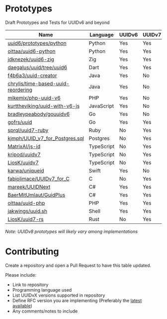# Prototypes
Draft Prototypes and Tests for UUIDv6 and beyond

| Name                                                                                        | Language   | UUIDv6 | UUIDv7 | UUIDv8 | RFC/Draft                                                                   |
|---------------------------------------------------------------------------------------------|------------|--------|--------|--------|-----------------------------------------------------------------------------|
| [uuid6/prototypes/python](https://github.com/uuid6/prototypes/tree/main/python)             | Python     | Yes    | Yes    | Yes    | [02](https://tools.ietf.org/html/draft-peabody-dispatch-new-uuid-format-02) |
| [oittaa/uuid6-python](https://github.com/oittaa/uuid6-python)             | Python     | Yes    | Yes    | No    | [03](https://tools.ietf.org/html/draft-peabody-dispatch-new-uuid-format-03) |
| [jdknezek/uuid6-zig](https://github.com/jdknezek/uuid6-zig)                                 | Zig        | Yes    | Yes    | No     | [03](https://tools.ietf.org/html/draft-peabody-dispatch-new-uuid-format-03) |
| [daegalus/uuid/tree/uuid6](https://github.com/Daegalus/dart-uuid/tree/uuidv6)               | Dart       | Yes    | Yes    | No     | [01](https://tools.ietf.org/html/draft-peabody-dispatch-new-uuid-format-01) |
| [f4b6a3/uuid-creator](https://github.com/f4b6a3/uuid-creator)                               | Java       | Yes    | No     | No     | [01](https://tools.ietf.org/html/draft-peabody-dispatch-new-uuid-format-01) |
| [chrylis/time-based-uuid-reordering](https://github.com/chrylis/time-based-uuid-reordering) | Java       | Yes    | No     | No     | [01](https://tools.ietf.org/html/draft-peabody-dispatch-new-uuid-format-01) |
| [mikemix/php-uuid-v6](https://github.com/mikemix/php-uuid-v6)                               | PHP        | Yes    | No     | No     | [0x](http://gh.peabody.io/uuidv6/)                                          |
| [kurttheviking/uuid-with-v6-js](https://github.com/kurttheviking/uuid-with-v6-js)           | JavaScript | Yes    | No     | No     | [0x](http://gh.peabody.io/uuidv6/)                                          |
| [bradleypeabody/gouuidv6](https://github.com/bradleypeabody/gouuidv6)                       | Go         | Yes    | No     | No     | [0x](http://gh.peabody.io/uuidv6/)                                          |
| [gofrs/uuid](https://github.com/gofrs/uuid)                                                 | Go         | Yes    | Yes    | No     | [0x](http://gh.peabody.io/uuidv6/)                                          |
| [sprql/uuid7-ruby](https://github.com/sprql/uuid7-ruby)                                     | Ruby       | No     | Yes    | No     | [01](https://tools.ietf.org/html/draft-peabody-dispatch-new-uuid-format-01) |
| [kjmph/UUID_v7_for_Postgres.sql](https://gist.github.com/kjmph/5bd772b2c2df145aa645b837da7eca74) | Postgres       | No     | Yes    | No     | [01](https://tools.ietf.org/html/draft-peabody-dispatch-new-uuid-format-01) |
| [MatrixAI/js-id](https://github.com/MatrixAI/js-id)                                         | TypeScript | No     | Yes    | No     | [01](https://tools.ietf.org/html/draft-peabody-dispatch-new-uuid-format-01)                                            |
| [kripod/uuidv7](https://github.com/kripod/uuidv7)                                           | TypeScript | No     | Yes    | No     | [03](https://tools.ietf.org/html/draft-peabody-dispatch-new-uuid-format-03) |
| [LiosK/uuidv7](https://github.com/LiosK/uuidv7)                                             | TypeScript | No     | Yes    | No     | [03](https://tools.ietf.org/html/draft-peabody-dispatch-new-uuid-format-03) |
| [karwa/uniqueid](https://github.com/karwa/uniqueid)                                         | Swift      | Yes    | No     | No     | [02](https://tools.ietf.org/html/draft-peabody-dispatch-new-uuid-format-02) |
| [fabiolimace/UUIDv7_for_C](https://gist.github.com/fabiolimace/9873fe7bbcb1e6dc40638a4f98676d72) | C          | No    | Yes    | No     | [03](https://tools.ietf.org/html/draft-peabody-dispatch-new-uuid-format-03) |
| [mareek/UUIDNext](https://github.com/mareek/UUIDNext)                                       | C#         | Yes    | Yes    | No     | [03](https://tools.ietf.org/html/draft-peabody-dispatch-new-uuid-format-03) |
| [BaerMitUmlaut/GuidPlus](https://github.com/BaerMitUmlaut/GuidPlus)                         | C#         | Yes    | Yes    | Yes    | [02](https://tools.ietf.org/html/draft-peabody-dispatch-new-uuid-format-02) |
| [oittaa/uuid-php](https://github.com/oittaa/uuid-php)                                       | PHP      | Yes    | Yes     | No     | [03](https://tools.ietf.org/html/draft-peabody-dispatch-new-uuid-format-03) |
| [jakwings/uuid.sh](https://github.com/jakwings/uuid.sh)                                     | Shell      | Yes    | Yes    | Yes    | [03](https://tools.ietf.org/html/draft-peabody-dispatch-new-uuid-format-03) |
| [LiosK/uuid7-rs](https://github.com/LiosK/uuid7-rs) | Rust | No | Yes | No | [03](https://tools.ietf.org/html/draft-peabody-dispatch-new-uuid-format-03) |

*Note: UUIDv8 prototypes will likely vary among implementations*

# Contributing
Create a repository and open a Pull Request to have this table updated.

Please include:
- Link to repository
- Programming language used
- List UUIDvX versions supported in repository
- Define RFC version you are implementing (Preferably the [latest available](https://datatracker.ietf.org/doc/draft-peabody-dispatch-new-uuid-format/))
- Any comments/notes to include
